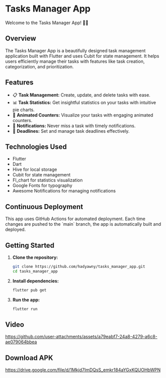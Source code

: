 
# Tasks Manager App

Welcome to the Tasks Manager App! 📝✨

## Overview
The Tasks Manager App is a beautifully designed task management application built with Flutter and uses Cubit for state management. It helps users efficiently manage their tasks with features like task creation, categorization, and prioritization.

## Features
- 📋 **Task Management:** Create, update, and delete tasks with ease.
- 📊 **Task Statistics:** Get insightful statistics on your tasks with intuitive pie charts.
- 🔄 **Animated Counters:** Visualize your tasks with engaging animated counters.
- 🔔 **Notifications:** Never miss a task with timely notifications.
- 📅 **Deadlines:** Set and manage task deadlines effectively.


## Technologies Used
- Flutter
- Dart
- Hive for local storage
- Cubit for state management
- Fl_chart for statistics visualization
- Google Fonts for typography
- Awesome Notifications for managing notifications

## Continuous Deployment
This app uses GitHub Actions for automated deployment. Each time changes are pushed to the \`main\` branch, the app is automatically built and deployed.


## Getting Started
1. **Clone the repository:**
   ```sh
   git clone https://github.com/hadyawny/tasks_manager_app.git
   cd tasks_manager_app
   ```

2. **Install dependencies:**
   ```sh
   flutter pub get
   ```

3. **Run the app:**
   ```sh
   flutter run
   ```

## Video



https://github.com/user-attachments/assets/a79eabf7-24a8-4279-a6c8-ae079064bbea



## Download APK

https://drive.google.com/file/d/1Mkjd7ImDQsS_emkr184aYGxKQUOHbWPN

